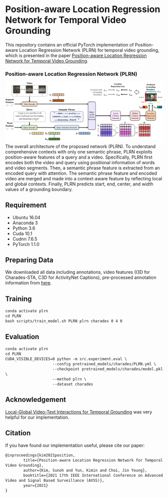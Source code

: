 # Position-aware Location Regression Network for Temporal Video Grounding


This repository contains an official PyTorch implementation of Position-aware Location Regression Network (PLRN) for temporal video grounding, which is presented in the paper [Position-aware Location Regression Network for Temporal Video Grounding](https://arxiv.org/abs/2204.05499).


### Position-aware Location Regression Network (PLRN)

![model_overview](./imgs/framework-PLRN.png)
The overall architecture of the proposed network (PLRN). To understand comprehensive contexts with only one semantic phrase, PLRN exploits position-aware features of a query and a video. Specifically, PLRN first encodes both the video and query using positional information of words and video segments. Then, a semantic phrase feature is extracted from an encoded query with attention. The semantic phrase feature and encoded video are merged and made into a context-aware feature by reflecting local and global contexts. Finally, PLRN predicts start, end, center, and width values of a grounding boundary.

## Requirement

 - Ubuntu 16.04
 - Anaconda 3
 - Python 3.6
 - Cuda 10.1
 - Cudnn 7.6.5
 - PyTorch 1.1.0
 
## Preparing Data

We downloaded all data including annotations, video features (I3D for Charades-STA, C3D for ActivityNet Captions), pre-processed annotation information from [here](https://github.com/JonghwanMun/LGI4temporalgrounding).

## Training

```
conda activate plrn
cd PLRN
bash scripts/train_model.sh PLRN plrn charades 0 4 0
```

## Evaluation

```
conda activate plrn
cd PLRN
CUDA_VISIBLE_DEVICES=0 python -m src.experiment.eval \
                     --config pretrained_models/charades/PLRN.yml \
                     --checkpoint pretrained_models/charades/model.pkl \
                     --method plrn \
                     --dataset charades
```


## Acknowledgement
[Local-Global Video-Text Interactions for Temporal Grounding](https://github.com/JonghwanMun/LGI4temporalgrounding) was very helpful for our implementation.

## Citation
If you have found our implementation useful, please cite our paper:

	@inproceedings{kim2021position,
			title={Position-aware Location Regression Network for Temporal Video Grounding},
			author={Kim, Sunoh and Yun, Kimin and Choi, Jin Young},
			booktitle={2021 17th IEEE International Conference on Advanced Video and Signal Based Surveillance (AVSS)},
			year={2021}
	}


